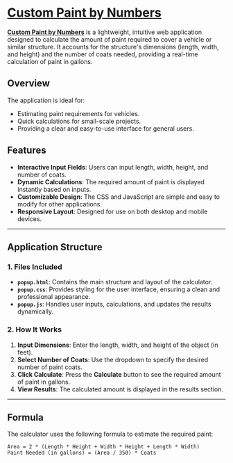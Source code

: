 # [Custom Paint by Numbers](https://paintvibe.com/products/photo-to-custom-paint-by-numbers/)

**[Custom Paint by Numbers](https://paintvibe.com/products/photo-to-custom-paint-by-numbers/)** is a lightweight, intuitive web application designed to calculate the amount of paint required to cover a vehicle or similar structure. It accounts for the structure's dimensions (length, width, and height) and the number of coats needed, providing a real-time calculation of paint in gallons.

## Overview

The application is ideal for:
- Estimating paint requirements for vehicles.
- Quick calculations for small-scale projects.
- Providing a clear and easy-to-use interface for general users.

## Features

- **Interactive Input Fields**: Users can input length, width, height, and number of coats.
- **Dynamic Calculations**: The required amount of paint is displayed instantly based on inputs.
- **Customizable Design**: The CSS and JavaScript are simple and easy to modify for other applications.
- **Responsive Layout**: Designed for use on both desktop and mobile devices.

---

## Application Structure

### 1. Files Included
- **`popup.html`**: Contains the main structure and layout of the calculator.
- **`popup.css`**: Provides styling for the user interface, ensuring a clean and professional appearance.
- **`popup.js`**: Handles user inputs, calculations, and updates the results dynamically.

### 2. How It Works
1. **Input Dimensions**: Enter the length, width, and height of the object (in feet).
2. **Select Number of Coats**: Use the dropdown to specify the desired number of paint coats.
3. **Click Calculate**: Press the **Calculate** button to see the required amount of paint in gallons.
4. **View Results**: The calculated amount is displayed in the results section.

---

## Formula

The calculator uses the following formula to estimate the required paint:

```plaintext
Area = 2 * (Length * Height + Width * Height + Length * Width)
Paint Needed (in gallons) = (Area / 350) * Coats
